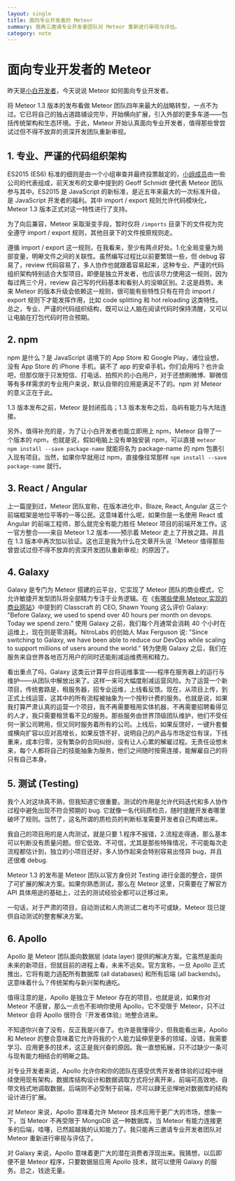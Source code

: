 ```yaml
---
layout: single
title: 面向专业开发者的 Meteor
summary: 我再三邀请专业开发者团队对 Meteor 重新进行审视与评估。
category: note
---
```


# 面向专业开发者的 Meteor

昨天是[小白开发者](/note/meteor-for-newbie.html)，今天说说 Meteor 如何面向专业开发者。

将 Meteor 1.3 版本的发布看做 Meteor 团队四年来最大的战略转型，一点不为过。它已将自己的独占道路铺设完毕，开始横向扩展，引入外部的更多车道——包括传统架构和生态环境。于此，Meteor 开始认真面向专业开发者，值得那些曾尝试过但不得不放弃的资深开发团队重新审视。

## 1. 专业、严谨的代码组织架构

ES2015 (ES6) 标准的细则是由一个小组审查并最终投票敲定的，[小组成员](http://www.ecma-international.org/memento/GA.htm)由一些公司的代表组成，前天发布的文章中提到的 Geoff Schmidt 便代表 Meteor 团队参与其中。ES2015 是 JavaScript 的新标准，是近五年来最大的一次标准升级，是 JavaScript 开发者的福利。其中 import / export 规则允许代码模块化，Meteor 1.3 版本正式对这一特性进行了支持。

为了向后兼容，Meteor 采取渐变手段，暂时仅将 `/imports` 目录下的文件视为完全遵守 import / export 规则，其他目录下的文件按原规则走。

遵循 import / export 这一规则，在我看来，至少有两点好处。1.化全局变量为局部变量，明晰文件之间的关联性。虽然编写过程比以前要繁琐一些，但 debug 容易了，review 代码容易了，多人协作也就跟着容易起来，这种专业、严谨的代码组织架构特别适合大型项目。即便是独立开发者，也应该尽力使用这一规则，因为每过两三个月，review 自己写的代码基本和看别人的没嘛区别。2.这是趋势。未来 Meteor 的版本升级会依赖这一规则，很可能有些特性只有在符合 import / export 规则下才能发挥作用，比如 code splitting 和 hot reloading 这类特性。总之，专业、严谨的代码组织结构，既可以让人脑在阅读代码时保持清醒，又可以让电脑在打包代码时符合预期。

## 2. npm

npm 是什么？是 JavaScript 语境下的 App Store 和 Google Play，诸位设想，没有 App Store 的 iPhone 手机，装不了 app 的安卓手机，你们会用吗？也许会吧，但那仅限于只发短信、打电话、拍照片的小白用户，对于还想刷微博、聊微信等有多样需求的专业用户来说，默认自带的应用是满足不了的。npm 对 Meteor 的意义正在于此。

1.3 版本发布之前，Meteor 是封闭孤岛；1.3 版本发布之后，岛屿有能力与大陆连接。

另外，值得补充的是，为了让小白开发者也能立即用上 npm，Meteor 自带了一个版本的 npm，也就是说，假如电脑上没有单独安装 npm，可以直接 `meteor npm install --save package-name` 就能将名为 package-name 的 npm 包裹引入现有项目。当然，如果你早就用过 npm，直接像往常那样 `npm install --save package-name` 就行。

## 3. React / Angular

上一篇提到过，Meteor 团队宣称，在版本进化中，Blaze, React, Angular 这三个前端框架是地位平等的一等公民。这意味着什么呢，如果你是一名使用 React 或 Angular 的前端工程师，那么就完全有能力胜任 Meteor 项目的前端开发工作。这一官方整合——来自 Meteor 1.2 版本——预示着 Meteor 走上了开放之路，并且在 1.3 版本中再次加以验证。这也正是我为什么在文章开头说『Meteor 值得那些曾尝试过但不得不放弃的资深开发团队重新审视』的原因了。

## 4. Galaxy

Galaxy 是专门为 Meteor 搭建的云平台，它实现了 Meteor 团队的商业模式，它允许敏捷开发型团队将全部精力专注于业务逻辑。在《[有哪些使用 Meteor 实现的商业网站](/note/business-by-meteor.html)》中提到的 Classcraft 的 CEO, Shawn Young 这么评价 Galaxy: "Before Galaxy, we used to spend over 40 hours per month on devops. Today we spend zero.” 使用 Galaxy 之前，我们每个月通常会消耗 40 个小时在运维上，现在则是零消耗。NitroLabs 的创始人 Max Ferguson 说: "Since switching to Galaxy, we have been able to reduce our DevOps while scaling to support millions of users around the world.” 转为使用 Galaxy 之后，我们在服务来自世界各地百万用户的同时还能削减运维费用和精力。

看出重点了吗，Galaxy 这类云计算平台将运维事宜——程序在服务器上的运行与维护——从团队中解放出来了。这样一来可大幅度削减运营风险。为了运营一个新项目，传统套路是，租服务器，招专业运维，上线看反馈。现在，从项目上传，到正式上线运营，这其中的所有流程被抽象为一个按秒计费的服务。也就是说，如果我打算严肃认真的运营一个项目，我不再需要租用实体机器，不再需要招聘看得见的人才，我只需要租赁看不见的服务。那些服务由世界顶级团队维护，他们不受任何一家公司聘用，但又同时服务着所有的公司。上线后，如果反馈好，一键升套餐或横向扩容以应对高增长，如果反馈不好，说明自己的产品与市场定位有误，下线重来，成本归零，没有繁杂的合同纠纷，没有让人心累的解雇过程。无责任设想未来，每个人都将自己的技能抽象为服务，他们之间随时按需连接，能解雇自己的将只有自己本身。

## 5. 测试 (Testing)

我个人对这块真不熟，但我知道它很重要。测试的作用是允许代码迭代和多人协作过程中避免出现不符合预期的 bug. 它就像一名代码质检员，随时提醒开发者哪里破坏了规则。当然了，这名所谓的质检员的判断标准需要开发者自己构建出来。

我自己的项目用的是人肉测试，就是只要 1.程序不报错，2.流程走得通，那么基本可以判断没有质量问题。但它低效、不可信，尤其是那些特殊情况，不可能每次走流程都估计到，独立的小项目还好，多人协作起来会特别容易出怪异 bug，并且还很难 debug.

Meteor 1.3 的发布是 Meteor 团队以官方身份对 Testing 进行全面的整合，提供了可扩展的解决方案。如果你熟悉测试，那么在 Meteor 这里，只需要在了解官方 API 具体用途的基础上，过去的测试经验全都可以迁移过来。

一句话，对于严肃的项目，自动测试和人肉测试二者均不可或缺，Meteor 现已提供自动测试的整套解决方案。

## 6. Apollo

Apollo 是 Meteor 团队面向数据层 (data layer) 提供的解决方案。它虽然是面向未来的新项目，但就目前的进程上看，未来不远矣。官方宣称，一旦 Apollo 正式推出，它将有能力适配所有数据库 (all databases) 和所有后端 (all backends)。这意味着什么？传统架构与新兴架构通吃。

值得注意的是，Apollo 是独立于 Meteor 存在的项目，也就是说，如果你对 Meteor 不感冒，那么一点也不影响你使用 Apollo，它不受限于 Meteor，只不过 Meteor 会将 Apollo 很符合『开发者体验』地整合进来。

不知道你兴奋了没有，反正我是兴奋了。也许是我懂得少，但我能看出来，Apollo 和 Meteor 的整合意味着它允许将我的个人能力延伸至更多的领域，没错，我需要学习、应用更多的技术，这正是我兴奋的原因。我一直想拓展，只不过缺少一条可与现有能力相结合的明晰之路。

对专业开发者来说，Apollo 允许你和你的团队在感受优秀开发者体验的过程中继续使用现有架构，数据库结构设计和数据调取方式将分离开来，前端可高效地、自带文档式地调取数据，后端则不必受制于前端，尽可以肆无忌惮地对数据库的结构设计进行扩展。

对 Meteor 来说，Apollo 意味着允许 Meteor 技术应用于更广大的市场，想象一下，当 Meteor 不再受限于 MongoDB 这一种数据库，当 Meteor 有能力连接更多的后端，哇噻，已然超越我的认知能力了。我只能再三邀请专业开发者团队对 Meteor 重新进行审视与评估了。

对 Galaxy 来说，Apollo 意味着更广大的潜在消费者浮现出来。我猜想，以后即便不是 Meteor 程序，只要数据层应用 Apollo 技术，就可以使用 Galaxy 的服务。总之，钱途无量。
